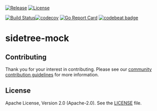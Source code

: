 [![Release](https://img.shields.io/github/release/trustbloc/sidetree-mock.svg?style=flat-square)](https://github.com/trustbloc/sidetree-mock/releases/latest)
[![License](https://img.shields.io/badge/License-Apache%202.0-blue.svg)](https://raw.githubusercontent.com/trustbloc/sidetree-mock/master/LICENSE)

[![Build Status](https://dev.azure.com/trustbloc/sidetree/_apis/build/status/trustbloc.sidetree-mock?branchName=master)](https://dev.azure.com/trustbloc/sidetree/_build/latest?definitionId=24&branchName=master)[![codecov](https://codecov.io/gh/trustbloc/sidetree-mock/branch/master/graph/badge.svg)](https://codecov.io/gh/trustbloc/sidetree-mock)
[![Go Report Card](https://goreportcard.com/badge/github.com/trustbloc/sidetree-mock?style=flat-square)](https://goreportcard.com/report/github.com/trustbloc/sidetree-mock)
[![codebeat badge](https://codebeat.co/badges/d549a1a4-372c-416b-ae56-7b6e395b3a56)](https://codebeat.co/projects/github-com-trustbloc-sidetree-mock-master)

# sidetree-mock



## Contributing
Thank you for your interest in contributing. Please see our [community contribution guidelines](https://github.com/trustbloc/community/blob/master/CONTRIBUTING.md) for more information.

## License
Apache License, Version 2.0 (Apache-2.0). See the [LICENSE](LICENSE) file.
